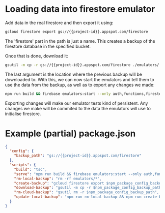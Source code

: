 # Loading data into firestore emulator

Add data in the real firestore and then export it using:
```bash
gcloud firestore export gs://{{project-id}}.appspot.com/firestore
```
The 'firestore' part in the path is just a name. This creates a backup of the
firestore database in the specified bucket.

Once that is done, download it:
```bash
gsutil -m cp -r gs://{{project-id}}.appspot.com/firestore ./emulators/
```

The last argument is the location where the previous backup will be downloaded
to. With this, we can now start the emulators and tell them to use the data
from the backup, as well as to export any changes we made:
```bash
npm run build && firebase emulators:start --only auth,functions,firestore,storage --import ./emulators --export-on-exit
```
Exporting changes will make our emulator tests kind of persistent. Any changes
we make will be commited to the data the emulators will use to initialise
firestore.

# Example (partial) package.json
```json
{
  "config": {
    "backup_path": "gs://{{project-id}}.appspot.com/firestore"
  },
  "scripts": {
    "build": "tsc",
    "serve": "npm run build && firebase emulators:start --only auth,functions,firestore,storage --import ./emulators --export-on-exit",
    "rm-local-backup": "rm -rf emulators/*",
    "create-backup": "gcloud firestore export $npm_package_config_backup_path",
    "download-backup": "gsutil -m cp -r $npm_package_config_backup_path ./emulators/",
    "rm-cloud-backup": "gsutil rm -r $npm_package_config_backup_path",
    "update-local-backup": "npm run rm-local-backup && npm run create-backup && npm run download-backup && npm run rm-cloud-backup"
  }
}
```
